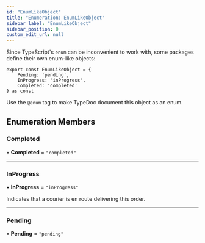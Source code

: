 ```yaml
---
id: "EnumLikeObject"
title: "Enumeration: EnumLikeObject"
sidebar_label: "EnumLikeObject"
sidebar_position: 0
custom_edit_url: null
---
```


Since TypeScript's `enum` can be inconvenient to work with, some packages define their own enum-like objects:

```
export const EnumLikeObject = {
    Pending: 'pending',
    InProgress: 'inProgress',
    Completed: 'completed'
} as const
```

Use the `@enum` tag to make TypeDoc document this object as an enum.

## Enumeration Members

### Completed

• **Completed** = ``"completed"``

___

### InProgress

• **InProgress** = ``"inProgress"``

Indicates that a courier is en route delivering this order.

___

### Pending

• **Pending** = ``"pending"``
